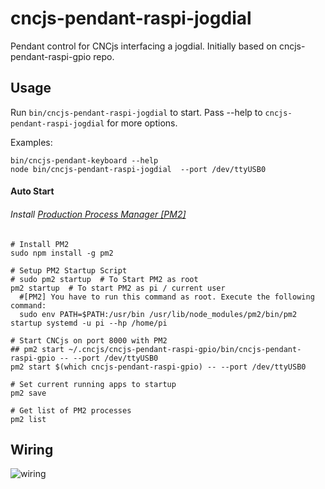# cncjs-pendant-raspi-jogdial
Pendant control for CNCjs interfacing a jogdial. Initially based on cncjs-pendant-raspi-gpio repo.

## Usage
Run `bin/cncjs-pendant-raspi-jogdial` to start. Pass --help to `cncjs-pendant-raspi-jogdial` for more options.

Examples:

```
bin/cncjs-pendant-keyboard --help
node bin/cncjs-pendant-raspi-jogdial  --port /dev/ttyUSB0
```

#### Auto Start

###### Install [Production Process Manager [PM2]](http://pm2.io)
```
# Install PM2
sudo npm install -g pm2

# Setup PM2 Startup Script
# sudo pm2 startup  # To Start PM2 as root
pm2 startup  # To start PM2 as pi / current user
  #[PM2] You have to run this command as root. Execute the following command:
  sudo env PATH=$PATH:/usr/bin /usr/lib/node_modules/pm2/bin/pm2 startup systemd -u pi --hp /home/pi

# Start CNCjs on port 8000 with PM2
## pm2 start ~/.cncjs/cncjs-pendant-raspi-gpio/bin/cncjs-pendant-raspi-gpio -- --port /dev/ttyUSB0
pm2 start $(which cncjs-pendant-raspi-gpio) -- --port /dev/ttyUSB0

# Set current running apps to startup
pm2 save

# Get list of PM2 processes
pm2 list
```


## Wiring 

![wiring](https://github.com/jheyman/shapeoko/cncjs-pendant-raspi-jogdial/raw/master/docs/wiring.png)
